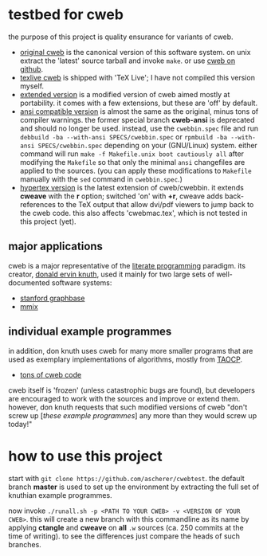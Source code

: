 # testbed for cweb

the purpose of this project is quality ensurance for variants of cweb.

* [original cweb](http://www-cs-faculty.stanford.edu/~uno/cweb.html) is the
  canonical version of this software system. on unix extract the 'latest'
  source tarball and invoke `make`. or use [cweb on
  github](https://github.com/ascherer/cweb).
* [texlive cweb](https://tug.org/svn/texlive/trunk/Build/source/texk/web2c/cwebdir/)
  is shipped with 'TeX Live'; I have not compiled this version myself.
* [extended version](https://github.com/ascherer/cwebbin) is a modified
  version of cweb aimed mostly at portability. it comes with a few extensions,
  but these are 'off' by default.
* [ansi compatible version](https://github.com/ascherer/cwebbin)
  is almost the same as the original, minus tons of compiler warnings.
  the former special branch **cweb-ansi** is deprecated and should no longer
  be used. instead, use the `cwebbin.spec` file and run
  `debbuild -ba --with-ansi SPECS/cwebbin.spec` or
  `rpmbuild -ba --with-ansi SPECS/cwebbin.spec` depending on your (GNU/Linux)
  system. either command will run `make -f Makefile.unix boot cautiously all`
  after modifying the `Makefile` so that only the minimal `ansi` changefiles
  are applied to the sources. (you can apply these modifications to `Makefile`
  manually with the `sed` command in `cwebbin.spec`.)
* [hypertex version](https://github.com/ascherer/cwebbin/tree/hyper-sync-tex)
  is the latest extension of cweb/cwebbin. it extends **cweave** with the
  **r** option; switched 'on' with **+r**, cweave adds back-references to the
  TeX output that allow dvi/pdf viewers to jump back to the cweb code. this
  also affects 'cwebmac.tex', which is not tested in this project (yet).

## major applications

cweb is a major representative of the [literate
programming](http://www-cs-faculty.stanford.edu/~uno/lp.html) paradigm. its
creator, [donald ervin
knuth](http://www-cs-faculty.stanford.edu/~uno/index.html), used it mainly for
two large sets of well-documented software systems:

* [stanford graphbase](http://www-cs-staff.stanford.edu/~knuth/sgb.html)
* [mmix](http://www-cs-faculty.stanford.edu/~knuth/mmix.html)

## individual example programmes

in addition, don knuth uses cweb for many more smaller programs that are
used as exemplary implementations of algorithms, mostly from
[TAOCP](http://www-cs-faculty.stanford.edu/%7Euno/taocp.html).

* [tons of cweb code](http://www-cs-faculty.stanford.edu/~uno/programs.html)

cweb itself is 'frozen' (unless catastrophic bugs are found), but developers
are encouraged to work with the sources and improve or extend them. however,
don knuth requests that such modified versions of cweb "don't screw up
[_these example programmes_] any more than they would screw up today!"

# how to use this project

start with `git clone https://github.com/ascherer/cwebtest`. the
default branch **master** is used to set up the environment by extracting the
full set of knuthian example programmes.

now invoke `./runall.sh -p <PATH TO YOUR CWEB> -v <VERSION OF YOUR CWEB>`.
this will create a new branch with this commandline as its name
by applying **ctangle** and **cweave** on **all** `.w` sources
(ca. 250 commits at the time of writing). to see the
differences just compare the heads of such branches.
